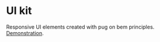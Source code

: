 # UI kit
Responsive UI elements created with pug on bem principles.
[Demonstration](https://akachicon.github.io/ui-kit/).
